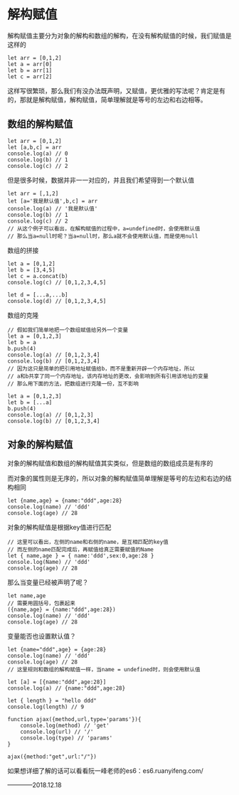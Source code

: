 # 解构赋值

解构赋值主要分为对象的解构和数组的解构，在没有解构赋值的时候，我们赋值是这样的

```
let arr = [0,1,2]
let a = arr[0]
let b = arr[1]
let c = arr[2]
```

这样写很繁琐，那么我们有没办法既声明，又赋值，更优雅的写法呢？肯定是有的，那就是解构赋值，解构赋值，简单理解就是等号的左边和右边相等。

## 数组的解构赋值

```
let arr = [0,1,2]
let [a,b,c] = arr
console.log(a) // 0
console.log(b) // 1
console.log(c) // 2

```

但是很多时候，数据并非一一对应的，并且我们希望得到一个默认值

```
let arr = [,1,2]
let [a='我是默认值',b,c] = arr
console.log(a) // '我是默认值'
console.log(b) // 1
console.log(c) // 2
// 从这个例子可以看出，在解构赋值的过程中，a=undefined时，会使用默认值
// 那么当a=null时呢？当a=null时，那么a就不会使用默认值，而是使用null

```

数组的拼接
```
let a = [0,1,2]
let b = [3,4,5]
let c = a.concat(b)
console.log(c) // [0,1,2,3,4,5]

let d = [...a,...b]
console.log(d) // [0,1,2,3,4,5]
```

数组的克隆
```
// 假如我们简单地把一个数组赋值给另外一个变量
let a = [0,1,2,3]
let b = a
b.push(4)
console.log(a) // [0,1,2,3,4]
console.log(b) // [0,1,2,3,4]
// 因为这只是简单的把引用地址赋值给b，而不是重新开辟一个内存地址，所以
// a和b共享了同一个内存地址，该内存地址的更改，会影响到所有引用该地址的变量
// 那么用下面的方法，把数组进行克隆一份，互不影响

let a = [0,1,2,3]
let b = [...a]
b.push(4)
console.log(a) // [0,1,2,3]
console.log(b) // [0,1,2,3,4]

```

## 对象的解构赋值
对象的解构赋值和数组的解构赋值其实类似，但是数组的数组成员是有序的

而对象的属性则是无序的，所以对象的解构赋值简单理解是等号的左边和右边的结构相同
```
let {name,age} = {name:"ddd",age:28}
console.log(name) // 'ddd'
console.log(age) // 28

```

对象的解构赋值是根据key值进行匹配
```
// 这里可以看出，左侧的name和右侧的name，是互相匹配的key值
// 而左侧的name匹配完成后，再赋值给真正需要赋值的Name
let { name,age } = { name:'ddd',sex:0,age:28 }
console.log(Name) // 'ddd'
console.log(age) // 28
```

那么当变量已经被声明了呢？
```
let name,age
// 需要用圆括号，包裹起来
({name,age} = {name:"ddd",age:28})
console.log(name) // 'ddd'
console.log(age) // 28
```

变量能否也设置默认值？
```
let {name="ddd",age} = {age:28}
console.log(name) // 'ddd'
console.log(age) // 28
// 这里规则和数组的解构赋值一样，当name = undefined时，则会使用默认值
```

```
let [a] = [{name:"ddd",age:28}]
console.log(a) // {name:"ddd",age:28}

let { length } = "hello ddd"
console.log(length) // 9
```

```
function ajax({method,url,type='params'}){
    console.log(method) // 'get'
    console.log(url) // '/'
    console.log(type) // 'params'
}

ajax({method:"get",url:"/"})
```

如果想详细了解的话可以看看阮一峰老师的es6：es6.ruanyifeng.com/

————2018.12.18
